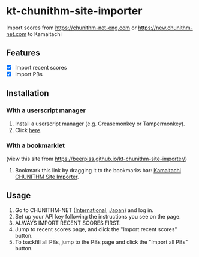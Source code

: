 # kt-chunithm-site-importer

Import scores from https://chunithm-net-eng.com or https://new.chunithm-net.com to Kamaitachi

## Features
- [x] Import recent scores
- [x] Import PBs

## Installation
### With a userscript manager

1. Install a userscript manager (e.g. Greasemonkey or Tampermonkey).
2. Click [here](https://github.com/beerpiss/kt-chunithm-site-importer/raw/trunk/docs/kt-chunithm-site-importer.user.js).

### With a bookmarklet
(view this site from <https://beerpiss.github.io/kt-chunithm-site-importer/>)

1. Bookmark this link by dragging it to the bookmarks bar: [Kamaitachi CHUNITHM Site Importer](javascript:void(function(d){if(d.location.host==='chunithm-net-eng.com')document.body.appendChild(document.createElement('script')).src='https://beerpiss.github.io/kt-chunithm-site-importer/kt-chunithm-site-importer.min.js?t='+Math.floor(Date.now()/60000)})(document);).

## Usage
1. Go to CHUNITHM-NET ([International](https://chunithm-net-eng.com), [Japan](https://new.chunithm-net.com/)) and log in.
2. Set up your API key following the instructions you see on the page.
3. ALWAYS IMPORT RECENT SCORES FIRST.
4. Jump to recent scores page, and click the "Import recent scores" button.
5. To backfill all PBs, jump to the PBs page and click the "Import all PBs" button.
